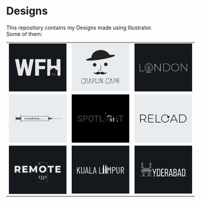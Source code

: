 # Designs
This repository contains my Designs made using Illustrator.<br>
Some of them:<br>
<table>
<tr><td><img src="./2021-01/png/05.01.2021.png"></td><td><img src="./2020-11/png/18.11.2020.png"></td><td><img src="./2020-12/png/16.12.2020.png"></td></tr>
<tr><td><img src="./2020-11/png/30.11.2020.png"></td><td><img src="./2020-11/png/21.11.2020.png"></td><td><img src="./2020-11/png/25.11.2020.png"></td></tr>
<tr><td><img src="./2020-12/png/08.12.2020.png"></td><td><img src="./2020-12/png/29.12.2020.png"></td><td><img src="./2020-12/png/20.12.2020.png"></td></tr>
</table>

